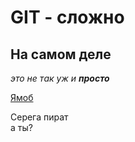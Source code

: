 # GIT - сложно


## На самом деле


*это не так уж и __просто__*  


[Ямоб](https://www.yandex.ru "Я моб, и я люблю Яндекс!")

Cеpега пират  
а ты?
